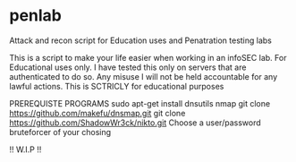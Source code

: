 # penlab
Attack and recon script for Education uses and Penatration testing labs

This  is a script to make your life easier when working in an  infoSEC lab. 
For Educational uses only.  I have tested this only on servers that are authenticated to do so. 
Any misuse I will not be held accountable for any lawful actions.
This is SCTRICLY for educational purposes



PREREQUISTE PROGRAMS 
sudo apt-get install dnsutils nmap 
git clone https://github.com/makefu/dnsmap.git
git clone https://github.com/ShadowWr3ck/nikto.git
 Choose a user/password bruteforcer of your chosing






!! W.I.P !!


